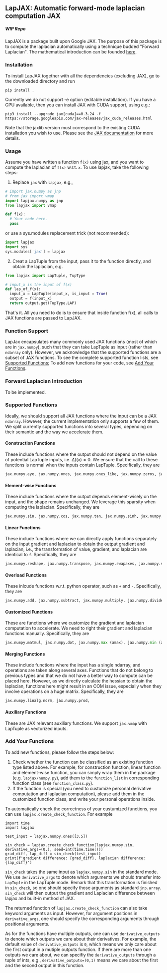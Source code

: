 ## LapJAX: Automatic forward-mode laplacian computation JAX
##### WIP Repo
LapJAX is a package built upon Google JAX. The purpose of this package is to compute the laplacian automatically using a technique budded "Forward Laplacian". The mathematical introduction can be founded [here](#forward-laplacian-introduction).


### Installation
To install LapJAX together with all the dependencies (excluding JAX), go to the downloaded directory and run

```shell
pip install .
```

Currently we do not support -e option (editable installation). If you have a GPU available, then you can
install JAX with CUDA support, using e.g.:

```shell
pip3 install --upgrade jax[cuda]==0.3.24 -f https://storage.googleapis.com/jax-releases/jax_cuda_releases.html
```

Note that the jaxlib version must correspond to the existing CUDA installation
you wish to use. Please see the
[JAX documentation](https://github.com/google/jax#installation) for more
details.

### Usage
Assume you have written a function `f(x)` using jax, and you want to compute
  the laplacian of `f(x)` w.r.t. `x`.
To use lapjax, take the following steps:
1. Replace `jax` with `lapjax`, e.g.,
```python
# import jax.numpy as jnp
# from jax import vmap
import lapjax.numpy as jnp
from lapjax import vmap

def f(x):
  # Your code here.
  pass
```
or use a sys.modules replacement trick (not recommended):
```python
import lapjax
import sys
sys.modules['jax'] = lapjax
```
2. Creat a LapTuple from the input, pass it to the function directly, and obtain the laplacian, e.g.
```python
from lapjax import LapTuple, TupType

# input_x is the input of f(x)
def lap_of_f(x):
  input_x = LapTuple(input_x, is_input = True)
  output = f(input_x)
  return output.get(TupType.LAP)
```
That's it. All you need to do is to ensure that inside function f(x), all calls to JAX functions are passed to LapJAX.
### Function Support
LapJax encapsulates many commonly used JAX functions (most of which are in `jax.numpy`), such that they can take LapTuple as input (rather than `ndarray` only). However, we acknowledge that the supported functions are a subset of JAX functions. To see the complete supported function lists, see [Supported Functions](#supported-functions); To add new functions for your code, see [Add Your Functions](#add-your-functions).

### Forward Laplacian Introduction
To be implemented.
### Supported Functions
Ideally, we should support all JAX functions where the input can be a JAX `ndarray`. However, the current implementation only supports a few of them. We split currently supported functions into several types, depending on their semantic and the way we accelerate them.
#### Construction Functions
These include functions where the output should not depend on the value of potential LapTuple inputs, i.e. $\Delta f(x) = 0$. We ensure that the call to these functions is normal when the inputs contain LapTuple. Specifically, they are
```python
jax.numpy.eye, jax.numpy.ones, jax.numpy.ones_like, jax.numpy.zeros, jax.numpy.zeros_like, jax.numpy.asarray, jax.numpy.sign, jax.lax.stop_gradient
```
#### Element-wise Functions
These include functions where the output depends element-wisely on the input, and the shape remains unchanged. We leverage this sparsity when computing the laplacian. Specifically, they are
```python
jax.numpy.sin, jax.numpy.cos, jax.numpy.tan, jax.numpy.sinh, jax.numpy.cosh, jax.numpy.tanh, jax.numpy.exp, jax.numpy.log, jax.numpy.square, jax.numpy.sqrt, jax.numpy.power, jax.numpy.abs,
```
#### Linear Functions
These include functions where we can directly apply functions separately on the input gradient and laplacian to obtain the output gradient and laplacian, i.e., the transformation of value, gradient, and laplacian are identical to `f`. Specifically, they are
```python
jax.numpy.reshape, jax.numpy.transpose, jax.numpy.swapaxes, jax.numpy.split, jax.numpy.array_split, jax.numpy.concatenate, jax.numpy.squeeze, jax.numpy.expand_dims, jax.numpy.repeat, jax.numpy.tile, jax.numpy.triu, jax.numpy.tril, jax.numpy.sum, jax.numpy.mean,
```
#### Overload Functions
These inlcude functions w.r.t. python operator, such as `+` and `-`. Specifically, they are
```python
jax.numpy.add, jax.numpy.subtract, jax.numpy.multiply, jax.numpy.divide, jax.numpy.true_divide,
```
#### Customized Functions
These are functions where we customize the gradient and laplacian computation to accelerate. We need to right their gradient and laplacian functions manually. Specifically, they are
```python
jax.numpy.matmul, jax.numpy.dot, jax.numpy.max (amax), jax.numpy.min (amin), jax.numpy.linalg.slogdet, jax.nn.logsumexp, jax.nn.softmax,
```
#### Merging Functions
These include functions where the input has a single ndarray, and operations are taken along several axes. Functions that do not belong to previous types and that we do not have a better way to compute can be placed here. However, as we directly calculate the hessian to obtain the laplacian, functions here might result in an OOM issue, especially when they involve operations on a huge matrix. Specifically, they are
```python
jax.numpy.linalg.norm, jax.numpy.prod,
```
#### Auxiliary Functions
These are JAX relevant auxiliary functions. We support `jax.vmap` with LapTuple as vectorized inputs.
### Add Your Functions
To add new functions, please follow the steps below:
1. Check whether the function can be classified as an existing function type listed above. For example, for construction function, linear function and element-wise function, you can simply wrap them in the package (e.g. `lapjax/numpy.py`), add them to the `function_list` in corresponding function class (see `function_class.py`).
2. If the function is special (you need to customize personal derivative computation and laplacian computation), please add them in the customized function class, and write your personal operations inside.


To automatically check the correctness of your custumized functions, you can use `lapjax.create_check_function`. For example
```
import time
import lapjax

test_input = lapjax.numpy.ones([3,5])

sin_check = lapjax.create_check_function(lapjax.numpy.sin, derivative_args=(0,), seed=int(time.time()))
grad_diff, lap_diff = sin_check(test_input)
print(f'gradient difference: {grad_diff}, laplacian difference: {lap_diff}')
```

`sin_check` takes the same input as `lapjax.numpy.sin` in the standard mode. We use `derivative_args` to denote which arguments we should transfer into `LapTuple` in the LapTuple mode. Remark that this transformation is finished in `sin_check`, so one should specify those arguments as standard `jnp.array`. `sin_check` will then output the gradient and Laplacian difference between lapjax and built-in method of JAX.

The returned function of `lapjax.create_check_function` can also take keyword arguments as input. However, for argument positions in `derivative_args`, one should specify the corresponding arguments through positional arguments.

As for the functions have multiple outputs, one can use `derivative_outputs` to denote which outputs we care about their derivatives. For example, the default value of `derivative_outputs` is `0`, which means we only care about the first output in a mutiple outputs function. If there are more than one outputs we care about, we can specifiy the `derivative_outputs` through a tuple of ints, e.g., `derivative_outputs=(0,1)` means we care about the first and the second output in this function.
